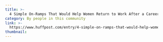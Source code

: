 ```yaml
---
title: >-
  4 Simple On-Ramps That Would Help Women Return to Work After a Career Break
category: By people in this community
link: >-
  https://www.huffpost.com/entry/4-simple-on-ramps-that-would-help-women-return-to-work-after-a-career-break_b_7137714
thumbnail: 
---
```

